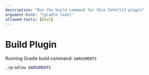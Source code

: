 ```yaml
---
description: "Run the build command for this IntelliJ plugin"
argument-hint: "[gradle task]"
allowed-tools: [Bash]
---
```


# Build Plugin

Running Gradle build command: `$ARGUMENTS`

```bash
./gradlew $ARGUMENTS
```